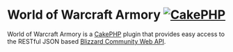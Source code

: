 # World of Warcraft Armory [![CakePHP](http://cakephp.org/img/cake.power.gif)](http://www.cakephp.org)

World of Warcraft Armory is a [CakePHP](http://cakephp.org) plugin that provides easy access to the RESTful JSON based [Blizzard Community Web API](http://blizzard.github.io/api-wow-docs/).
